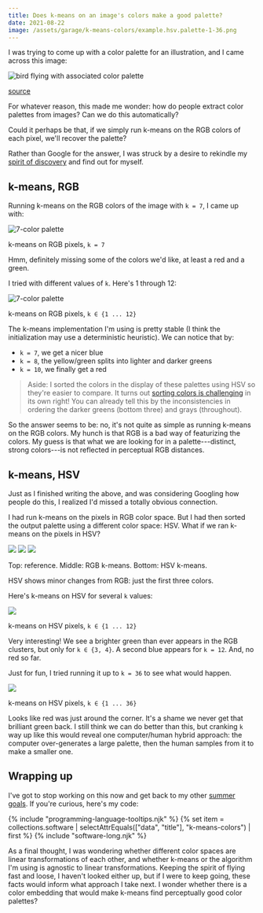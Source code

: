 ```yaml
---
title: Does k-means on an image's colors make a good palette?
date: 2021-08-22
image: /assets/garage/k-means-colors/example.hsv.palette-1-36.png
---
```


I was trying to come up with a color palette for an illustration, and I came across this image:

![bird flying with associated color palette](/assets/garage/k-means-colors/inspiration.jpg)

<p class="figcaption">
<a href="https://www.printmag.com/post/50-best-color-sites-graphic-designers">
source
</a>
</p>

For whatever reason, this made me wonder: how do people extract color palettes from images? Can we do this automatically?

Could it perhaps be that, if we simply run k-means on the RGB colors of each pixel, we'll recover the palette?

Rather than Google for the answer, I was struck by a desire to rekindle my [spirit of discovery](/garage/spirit-of-discovery/) and find out for myself.

## k-means, RGB

Running k-means on the RGB colors of the image with `k = 7`, I came up with:

![7-color palette](/assets/garage/k-means-colors/example.rgb.palette-7.png)

<p class="figcaption">k-means on RGB pixels, <code>k = 7</code></p>

Hmm, definitely missing some of the colors we'd like, at least a red and a green.

I tried with different values of `k`. Here's 1 through 12:

![7-color palette](/assets/garage/k-means-colors/example.rgb.palette-1-12.png)

<p class="figcaption">k-means on RGB pixels, <code>k ∈ {1 ... 12}</code></p>

The k-means implementation I'm using is pretty stable (I think the initialization may use a deterministic heuristic). We can notice that by:

- `k = 7`, we get a nicer blue
- `k = 8`, the yellow/green splits into lighter and darker greens
- `k = 10`, we finally get a red

> Aside: I sorted the colors in the display of these palettes using HSV so they're easier to compare. It turns out [sorting colors is challenging](https://www.alanzucconi.com/2015/09/30/colour-sorting/) in its own right! You can already tell this by the inconsistencies in ordering the darker greens (bottom three) and grays (throughout).

So the answer seems to be: no, it's not quite as simple as running k-means on the RGB colors. My hunch is that RGB is a bad way of featurizing the colors. My guess is that what we are looking for in a palette---distinct, strong colors---is not reflected in perceptual RGB distances.

## k-means, HSV

Just as I finished writing the above, and was considering Googling how people do this, I realized I'd missed a totally obvious connection.

I had run k-means on the pixels in RGB color space. But I had then sorted the output palette using a different color space: HSV. What if we ran k-means on the pixels in HSV?

![](/assets/garage/k-means-colors/reference.palette.jpg)
![](/assets/garage/k-means-colors/example.rgb.palette-7.png)
![](/assets/garage/k-means-colors/example.hsv.palette-7.png)

<p class="figcaption">
<span class="b">Top:</span>
reference.
<span class="b">Middle:</span>
RGB k-means.
<span class="b">Bottom:</span>
HSV k-means.
</p>

HSV shows minor changes from RGB: just the first three colors.

Here's k-means on HSV for several `k` values:

![](/assets/garage/k-means-colors/example.hsv.palette-1-12.png)

<p class="figcaption">k-means on HSV pixels, <code>k ∈ {1 ... 12}</code></p>

Very interesting! We see a brighter green than ever appears in the RGB clusters, but only for `k ∈ {3, 4}`. A second blue appears for `k = 12`. And, no red so far.

Just for fun, I tried running it up to `k = 36` to see what would happen.

![](/assets/garage/k-means-colors/example.hsv.palette-1-36.png)

<p class="figcaption">k-means on HSV pixels, <code>k ∈ {1 ... 36}</code></p>

Looks like red was just around the corner. It's a shame we never get that brilliant green back. I still think we can do better than this, but cranking `k` way up like this would reveal one computer/human hybrid approach: the computer over-generates a large palette, then the human samples from it to make a smaller one.

## Wrapping up

I've got to stop working on this now and get back to my other [summer goals](/garage/summer-2021-website-goals/). If you're curious, here's my code:

{% include "programming-language-tooltips.njk" %}
{% set item = collections.software | selectAttrEquals(["data", "title"], "k-means-colors") | first %}
{% include "software-long.njk" %}

As a final thought, I was wondering whether different color spaces are linear transformations of each other, and whether k-means or the algorithm I'm using is agnostic to linear transformations. Keeping the spirit of flying fast and loose, I haven't looked either up, but if I were to keep going, these facts would inform what approach I take next. I wonder whether there is a color embedding that would make k-means find perceptually good color palettes?
